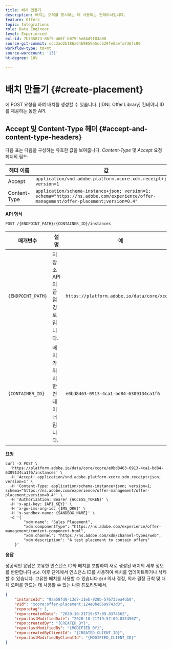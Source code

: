 ```yaml
---
title: 배치 만들기
description: 배치는 오퍼를 표시하는 데 사용되는 컨테이너입니다.
feature: Offers
topic: Integrations
role: Data Engineer
level: Experienced
exl-id: 7b735873-86f5-466f-b079-5e84d9f03a08
source-git-commit: ccc3ad2b186a64b9859a5cc529fe0aefa736fc00
workflow-type: tm+mt
source-wordcount: '131'
ht-degree: 10%

---
```


# 배치 만들기 {#create-placement}

에 POST 요청을 하여 배치를 생성할 수 있습니다. [!DNL Offer Library] 컨테이너 ID를 제공하는 동안 API.

## Accept 및 Content-Type 헤더 {#accept-and-content-type-headers}

다음 표는 다음을 구성하는 유효한 값을 보여줍니다. *Content-Type* 및 *Accept* 요청 헤더의 필드:

| 헤더 이름 | 값 |
| ----------- | ----- |
| Accept | `application/vnd.adobe.platform.xcore.xdm.receipt+json; version=1` |
| Content-Type | `application/schema-instance+json; version=1;  schema="https://ns.adobe.com/experience/offer-management/offer-placement;version=0.4"` |

**API 형식**

```http
POST /{ENDPOINT_PATH}/{CONTAINER_ID}/instances
```

| 매개변수 | 설명 | 예 |
| --------- | ----------- | ------- |
| `{ENDPOINT_PATH}` | 저장소 API의 끝점 경로입니다. | `https://platform.adobe.io/data/core/xcore/` |
| `{CONTAINER_ID}` | 배치가 위치한 컨테이너입니다. | `e0bd8463-0913-4ca1-bd84-6309134ca1f6` |

**요청**

```shell
curl -X POST \
  'https://platform.adobe.io/data/core/xcore/e0bd8463-0913-4ca1-bd84-6309134ca1f6/instances' \
  -H 'Accept: application/vnd.adobe.platform.xcore.xdm.receipt+json; version=1' \
  -H 'Content-Type: application/schema-instance+json; version=1;  schema="https://ns.adobe.com/experience/offer-management/offer-placement;version=0.4"' \
  -H 'Authorization: Bearer {ACCESS_TOKEN}' \
  -H 'x-api-key: {API_KEY}' \
  -H 'x-gw-ims-org-id: {IMS_ORG}' \
  -H 'x-sandbox-name: {SANDBOX_NAME}' \
  -d '{
        "xdm:name": "Sales Placement",
        "xdm:componentType": "https://ns.adobe.com/experience/offer-management/content-component-html",
        "xdm:channel": "https://ns.adobe.com/xdm/channel-types/web",
        "xdm:description": "A test placement to contain offers"
    }'
```

**응답**

성공적인 응답은 고유한 인스턴스 ID와 배치를 포함하여 새로 생성된 배치의 세부 정보를 반환합니다 `@id`. 이후 단계에서 인스턴스 ID를 사용하여 배치를 업데이트하거나 삭제할 수 있습니다. 고유한 배치를 사용할 수 있습니다 `@id` 의사 결정, 의사 결정 규칙 및 대체 오퍼를 만드는 데 사용할 수 있는 나중 튜토리얼에서.

```json
{
    "instanceId": "9aa58fd0-13d7-11eb-928b-576735ea4db8",
    "@id": "xcore:offer-placement:124e0be5699743d3",
    "repo:etag": 1,
    "repo:createdDate": "2020-10-21T19:57:09.837456Z",
    "repo:lastModifiedDate": "2020-10-21T19:57:09.837456Z",
    "repo:createdBy": "{CREATED_BY}",
    "repo:lastModifiedBy": "{MODIFIED_BY}",
    "repo:createdByClientId": "{CREATED_CLIENT_ID}",
    "repo:lastModifiedByClientId": "{MODIFIED_CLIENT_ID}"
}
```
